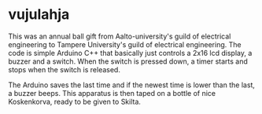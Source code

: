 # vujulahja
This was an annual ball gift from Aalto-university's guild of electrical engineering to Tampere University's guild of electrical engineering. The code is simple Arduino C++ that basically just controls a 2x16 lcd display, a buzzer and a switch. When the switch is pressed down, a timer starts and stops when the switch is released.

The Arduino saves the last time and if the newest time is lower than the last, a buzzer beeps. This apparatus is then taped on a bottle of nice Koskenkorva, ready to be given to Skilta.
